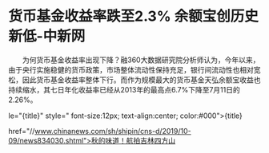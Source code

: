 # 货币基金收益率跌至2.3% 余额宝创历史新低-中新网

　　为何货币基金收益率出现下降？融360大数据研究院分析师认为，今年以来，由于央行实施稳健的货币政策，市场整体流动性保持充足，银行间流动性也相对宽松，因此货币基金收益率整体下行。而作为规模最大的货币基金天弘余额宝收益也持续缩水，其七日年化收益率已经从2013年的最高点6.7%下降至7月11日的2.26%。

le="{title}" style=" font-size:12px; text-align:center; color:#000">{title}

href="//www.chinanews.com/sh/shipin/cns-d/2019/10-09/news834030.shtml">秋的味道！航拍吉林四方山
